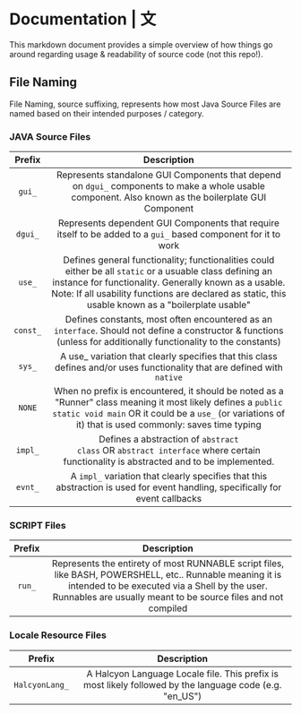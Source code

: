 # Documentation | 文

This markdown document provides a simple overview of how things go around regarding usage & readability of source code (not this repo!).

## File Naming

File Naming, source suffixing, represents how most Java Source Files are named based on their intended purposes / category.

### JAVA Source Files

| <strong>Prefix</strong> | <strong>Description</strong> |
| :------: | :-----------: |
| <code>gui_</code> | Represents standalone GUI Components that depend on <code>dgui_</code> components to make a whole usable component. Also known as the boilerplate GUI Component |
| <code>dgui_</code> | Represents dependent GUI Components that require itself to be added to a <code>gui_</code> based component for it to work |
| <code>use_</code> | Defines general functionality; functionalities could either be all <code>static</code> or a usuable class defining an instance for functionality. Generally known as a usable. Note: If all usability functions are declared as static, this usable known as a "boilerplate usable"  |
| <code>const_</code> | Defines constants, most often encountered as an <code>interface</code>. Should not define a constructor & functions (unless for additionally functionality to the constants) |
| <code>sys_</code> | A </code>use_</code> variation that clearly specifies that this class defines and/or uses functionality that are defined with <code>native</code> |
| <code>NONE</code> | When no prefix is encountered, it should be noted as a "Runner" class meaning it most likely defines a <code>public static void main</code> OR it could be a <code>use_</code> (or variations of it) that is used commonly: saves time typing |
| <code>impl_</code> | Defines a abstraction of <code>abstract class</code> OR <code>abstract interface</code> where certain functionality is abstracted and to be implemented. |
| <code>evnt_</code> | A <code>impl_</code> variation that clearly specifies that this abstraction is used for event handling, specifically for event callbacks |

### SCRIPT Files
| <strong>Prefix</strong> | <strong>Description</strong> |
| :------: | :-----------: |
| <code>run_</code> | Represents the entirety of most RUNNABLE script files, like BASH, POWERSHELL, etc.. Runnable meaning it is intended to be executed via a Shell by the user. Runnables are usually meant to be source files and not compiled |

### Locale Resource Files
| <strong>Prefix</strong> | <strong>Description</strong> |
| :------: | :-----------: |
| <code>HalcyonLang_</code> | A Halcyon Language Locale file. This prefix is most likely followed by the language code (e.g. "en_US") |
